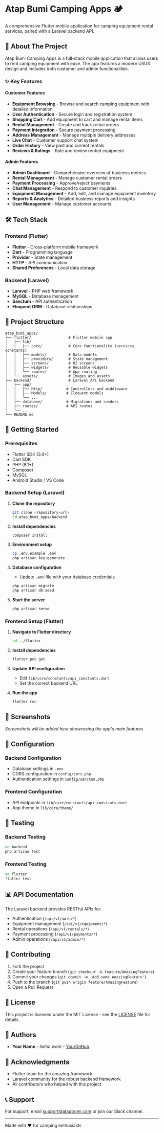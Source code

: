 # Atap Bumi Camping Apps 🏕️

A comprehensive Flutter mobile application for camping equipment rental services, paired with a Laravel backend API.

## 📱 About The Project

Atap Bumi Camping Apps is a full-stack mobile application that allows users to rent camping equipment with ease. The app features a modern UI/UX design and includes both customer and admin functionalities.

### ✨ Key Features

#### Customer Features
- **Equipment Browsing** - Browse and search camping equipment with detailed information
- **User Authentication** - Secure login and registration system
- **Shopping Cart** - Add equipment to cart and manage rental items
- **Rental Management** - Create and track rental orders
- **Payment Integration** - Secure payment processing
- **Address Management** - Manage multiple delivery addresses
- **Live Chat** - Customer support chat system
- **Order History** - View past and current rentals
- **Reviews & Ratings** - Rate and review rented equipment

#### Admin Features
- **Admin Dashboard** - Comprehensive overview of business metrics
- **Rental Management** - Manage customer rental orders
- **Payment Processing** - Approve/reject payments
- **Chat Management** - Respond to customer inquiries
- **Equipment Management** - Add, edit, and manage equipment inventory
- **Reports & Analytics** - Detailed business reports and insights
- **User Management** - Manage customer accounts

## 🛠️ Tech Stack

### Frontend (Flutter)
- **Flutter** - Cross-platform mobile framework
- **Dart** - Programming language
- **Provider** - State management
- **HTTP** - API communication
- **Shared Preferences** - Local data storage

### Backend (Laravel)
- **Laravel** - PHP web framework
- **MySQL** - Database management
- **Sanctum** - API authentication
- **Eloquent ORM** - Database relationships

## 📂 Project Structure

```
atap_bumi_apps/
├── flutter/                 # Flutter mobile app
│   ├── lib/
│   │   ├── core/            # Core functionality (services, constants)
│   │   ├── models/          # Data models
│   │   ├── providers/       # State management
│   │   ├── screens/         # UI screens
│   │   ├── widgets/         # Reusable widgets
│   │   └── routes/          # App routing
│   └── assets/              # Images and assets
├── backend/                 # Laravel API backend
│   ├── app/
│   │   ├── Http/           # Controllers and middleware
│   │   ├── Models/         # Eloquent models
│   │   └── ...
│   ├── database/           # Migrations and seeders
│   ├── routes/             # API routes
│   └── ...
└── README.md
```

## 🚀 Getting Started

### Prerequisites
- Flutter SDK (3.0+)
- Dart SDK
- PHP (8.1+)
- Composer
- MySQL
- Android Studio / VS Code

### Backend Setup (Laravel)

1. **Clone the repository**
   ```bash
   git clone <repository-url>
   cd atap_bumi_apps/backend
   ```

2. **Install dependencies**
   ```bash
   composer install
   ```

3. **Environment setup**
   ```bash
   cp .env.example .env
   php artisan key:generate
   ```

4. **Database configuration**
   - Update `.env` file with your database credentials
   ```bash
   php artisan migrate
   php artisan db:seed
   ```

5. **Start the server**
   ```bash
   php artisan serve
   ```

### Frontend Setup (Flutter)

1. **Navigate to Flutter directory**
   ```bash
   cd ../flutter
   ```

2. **Install dependencies**
   ```bash
   flutter pub get
   ```

3. **Update API configuration**
   - Edit `lib/core/constants/api_constants.dart`
   - Set the correct backend URL

4. **Run the app**
   ```bash
   flutter run
   ```

## 📱 Screenshots

*Screenshots will be added here showcasing the app's main features*

## 🔧 Configuration

### Backend Configuration
- Database settings in `.env`
- CORS configuration in `config/cors.php`
- Authentication settings in `config/sanctum.php`

### Frontend Configuration
- API endpoints in `lib/core/constants/api_constants.dart`
- App theme in `lib/core/theme/`

## 🧪 Testing

### Backend Testing
```bash
cd backend
php artisan test
```

### Frontend Testing
```bash
cd flutter
flutter test
```

## 📊 API Documentation

The Laravel backend provides RESTful APIs for:
- Authentication (`/api/v1/auth/*`)
- Equipment management (`/api/v1/equipment/*`)
- Rental operations (`/api/v1/rentals/*`)
- Payment processing (`/api/v1/payments/*`)
- Admin operations (`/api/v1/admin/*`)

## 🤝 Contributing

1. Fork the project
2. Create your feature branch (`git checkout -b feature/AmazingFeature`)
3. Commit your changes (`git commit -m 'Add some AmazingFeature'`)
4. Push to the branch (`git push origin feature/AmazingFeature`)
5. Open a Pull Request

## 📄 License

This project is licensed under the MIT License - see the [LICENSE](LICENSE) file for details.

## 👥 Authors

- **Your Name** - *Initial work* - [YourGitHub](https://github.com/yourusername)

## 🙏 Acknowledgments

- Flutter team for the amazing framework
- Laravel community for the robust backend framework
- All contributors who helped with this project

## 📞 Support

For support, email support@atapbumi.com or join our Slack channel.

---

Made with ❤️ for camping enthusiasts

